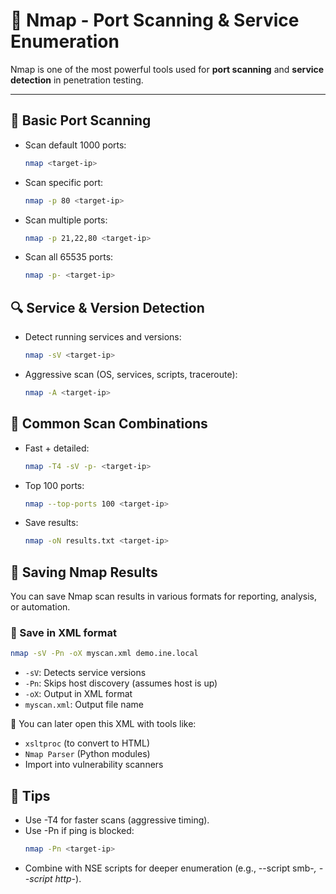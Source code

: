 # 🚪 Nmap - Port Scanning & Service Enumeration

Nmap is one of the most powerful tools used for **port scanning** and **service detection** in penetration testing.

---

## 🔧 Basic Port Scanning

- Scan default 1000 ports:
  ```bash
  nmap <target-ip>
  ```
- Scan specific port:
  ```bash
  nmap -p 80 <target-ip>
  ```
- Scan multiple ports:
  ```bash
  nmap -p 21,22,80 <target-ip>
  ```
- Scan all 65535 ports:
  ```bash
  nmap -p- <target-ip>
  ```

 ## 🔍 Service & Version Detection
  
- Detect running services and versions:
  ```bash
  nmap -sV <target-ip>
  ```
- Aggressive scan (OS, services, scripts, traceroute):
  ```bash
  nmap -A <target-ip>
  ```

## 🎯 Common Scan Combinations

- Fast + detailed:
  ```bash
  nmap -T4 -sV -p- <target-ip>
  ```
- Top 100 ports:
  ```bash
  nmap --top-ports 100 <target-ip>
  ```
- Save results:
  ```bash
  nmap -oN results.txt <target-ip>
  ```

## 💾 Saving Nmap Results

You can save Nmap scan results in various formats for reporting, analysis, or automation.

### 📝 Save in XML format
```bash
nmap -sV -Pn -oX myscan.xml demo.ine.local
```
- ```-sV```: Detects service versions
- ```-Pn```: Skips host discovery (assumes host is up)
- ```-oX```: Output in XML format
- ```myscan.xml```: Output file name

🔎 You can later open this XML with tools like:
- ```xsltproc``` (to convert to HTML)
- ```Nmap Parser``` (Python modules)
- Import into vulnerability scanners

## 🧠 Tips
- Use -T4 for faster scans (aggressive timing).
- Use -Pn if ping is blocked:
  ```bash
  nmap -Pn <target-ip>
  ```
- Combine with NSE scripts for deeper enumeration (e.g., --script smb-*, --script http-*).

